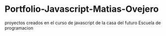 # Portfolio-Javascript-Matias-Ovejero
proyectos creados en el curso de javascript de la casa del futuro Escuela de programacion
